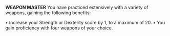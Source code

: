 __**WEAPON MASTER**__
You have practiced extensively with a variety of weapons, gaining the following benefits:

• Increase your Strength or Dexterity score by 1, to a maximum of 20.
• You gain proficiency with four weapons of your choice.